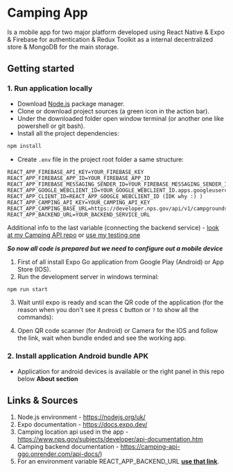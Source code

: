 # Camping App

Is a mobile app for two major platform developed using React Native & Expo & Firebase for authentication & Redux Toolkit as a internal decentralized store & MongoDB for the main storage.

## Getting started

### 1. Run application locally

* Download [Node.js](https://nodejs.org/uk/) package manager.
* Clone or download project sources (a green icon in the action bar).
* Under the downloaded folder open window terminal (or another one like powershell or git bash).
* Install all the project dependencies:

```bash
npm install
```

* Create `.env` file in the project root folder a same structure:

```env
REACT_APP_FIREBASE_API_KEY=YOUR_FIREBASE_KEY
REACT_APP_FIREBASE_APP_ID=YOUR_FIREBASE_APP_ID
REACT_APP_FIREBASE_MESSAGING_SENDER_ID=YOUR_FIREBASE_MESSAGING_SENDER_ID
REACT_APP_GOOGLE_WEBCLIENT_ID=YOUR_GOOGLE_WEBCLIENT_ID.apps.googleusercontent.com.apps.googleusercontent.com
REACT_APP_CLIENT_ID=REACT_APP_GOOGLE_WEBCLIENT_ID (IDK why :) )
REACT_APP_CAMPING_API_KEY=YOUR_CAMPING_API_KEY
REACT_APP_CAMPING_BASE_URL=https://developer.nps.gov/api/v1/campgrounds
REACT_APP_BACKEND_URL=YOUR_BACKEND_SERVICE_URL
```

Additional info to the last variable (connecting the backend service) - [look at my Camping API repo](https://github.com/GGO-web/Camping-API) or [use my testing one](https://camping-api-ggo.onrender.com/api)

***So now all code is prepared but we need to configure out a mobile device***

1. First of all install Expo Go application from Google Play (Android) or App Store (IOS).
2. Run the development server in windows terminal:

```bash
npm run start 
```

3. Wait until expo is ready and scan the QR code of the application (for the reason when you don't see it press `C` button or `?` to show all the commands):

4. Open QR code scanner (for Android) or Camera for the IOS and follow the link, wait when bundle ended and see the working app.

### 2. Install application Android bundle APK

* Application for android devices is available or the right panel in this repo below **About section**

## Links & Sources

1. Node.js environment - https://nodejs.org/uk/
2. Expo documentation - https://docs.expo.dev/
3. Camping location api used in the app - https://www.nps.gov/subjects/developer/api-documentation.htm
4. Camping backend documentation - https://camping-api-ggo.onrender.com/api-docs/)
5. For an environment variable REACT_APP_BACKEND_URL **[use that link](https://camping-api-ggo.onrender.com/api)**.
